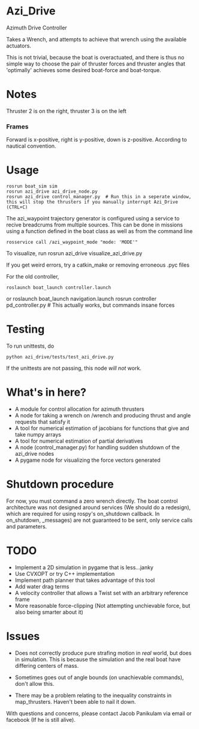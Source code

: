 Azi\_Drive
==========

Azimuth Drive Controller

Takes a Wrench, and attempts to achieve that wrench using the available actuators.

This is not trivial, because the boat is overactuated, and there is thus no simple way to choose the pair of thruster forces and thruster angles that 'optimally' achieves some desired boat-force and boat-torque.

# Notes

Thruster 2 is on the right, thruster 3 is on the left

### Frames

Forward is x-positive, right is y-positive, down is z-positive. According to nautical convention.


# Usage

    rosrun boat_sim sim
    rosrun azi_drive azi_drive_node.py
    rosrun azi_drive control_manager.py  # Run this in a seperate window, this will stop the thrusters if you manually interrupt Azi_Drive (CTRL+C)

 The azi_waypoint trajectory generator is configured using a service to recive breadcrums from multiple sources. This can be done in missions using a function defined in the boat class as well as from the command line 

 	rosservice call /azi_waypoint_mode "mode: 'MODE'"

To visualize, run
    rosrun azi_drive visualize_azi_drive.py

If you get weird errors, try a catkin_make or removing erroneous .pyc files

For the old controller, 

    roslaunch boat_launch controller.launch

or
    roslaunch boat_launch navigation.launch
    rosrun controller pd_controller.py  # This actually works, but commands insane forces

# Testing

To run  unittests, do

    python azi_drive/tests/test_azi_drive.py


If the unittests are not passing, this node _will not_ work.


# What's in here?

* A module for control allocation for azimuth thrusters
* A node for taking a wrench on /wrench and producing thrust and angle requests that satisfy it
* A tool for numerical estimation of jacobians for functions that give and take numpy arrays
* A tool for numerical estimation of partial derivatives
* A node (control_manager.py) for handling sudden shutdown of the azi_drive nodes
* A pygame node for visualizing the force vectors generated

# Shutdown procedure

For now, you must command a zero wrench directly. The boat control architecture was not designed around services (We should do a redesign), which are required for using rospy's on_shutdown callback. In on_shutdown, _messages) are not guaranteed to be sent, only service calls and parameters.

# TODO

- Implement a 2D simulation in pygame that is less...janky
- Use CVXOPT or try C++ implementation 
- Implement path planner that takes advantage of this tool
- Add water drag terms
- A velocity controller that allows a Twist set with an arbitrary reference frame
- More reasonable force-clipping (Not attempting unchievable force, but also being smarter about it)

# Issues

- Does not correctly produce pure strafing motion in _real_ world, but does in simulation. This is because the simulation and the real boat have differing centers of mass.


- Sometimes goes out of angle bounds (on unachievable commands), don't allow this.

- There may be a problem relating to the inequality constraints in map_thrusters. Haven't been able to nail it down.

With questions and concerns, please contact Jacob Panikulam via email or facebook (If he is still alive).
